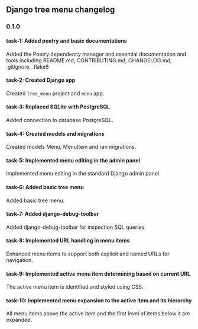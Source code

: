 ## Django tree menu changelog

### 0.1.0

#### task-1: Added poetry and basic documentations
Added the Poetry dependency manager and essential documentation and tools including README.md, CONTRIBUTING.md, CHANGELOG.md, .gitignore, .flake8

#### task-2: Created Django app
Created `tree_menu` project and `menu` app. 

#### task-3: Replaced SQLite with PostgreSQL
Added connection to database PostgreSQL.

#### task-4: Created models and migrations
Created models Menu, MenuItem and ran migrations.

#### task-5: Implemented menu editing in the admin panel
Implemented menu editing in the standard Django admin panel.

#### task-6: Added basic tree menu
Added basic tree menu.

#### task-7: Added django-debug-toolbar
Added django-debug-toolbar for inspection SQL queries.

#### task-8: Implemented URL handling in menu items
Enhanced menu items to support both explicit and named URLs for navigation.

#### task-9: Implemented active menu item determining based on current URL
The active menu item is identified and styled using CSS.

#### task-10: Implemented menu expansion to the active item and its hierarchy
All menu items above the active item and the first level of items below it are expanded.